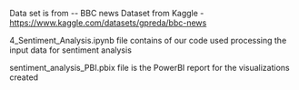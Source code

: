 Data set is from -- BBC news Dataset from Kaggle - https://www.kaggle.com/datasets/gpreda/bbc-news

4_Sentiment_Analysis.ipynb file contains of our code used processing the input data for sentiment analysis

sentiment_analysis_PBI.pbix file is the PowerBI report for the visualizations created

